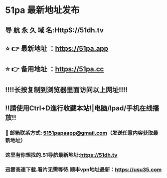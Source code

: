 #  51pa 最新地址发布 
##  导 航 永 久 域 名:HttpS://51dh.tv
## ⭐️ 👉 最新地址 ：https://51pa.app 
## ⭐️ 👉 备用地址 ：https://51pa.cc
## ‼️‼️长按复制到浏览器里面访问以上网址‼️‼️
## ‼️請使用Ctrl+D進行收藏本站!|电脑/Ipad/手机在线播放‼️
### 📧 邮箱联系方式: 5151papaapp@gmail.com（发送任意内容获取最新地址）
### 这里有你想找的.51导航最新地址:https://51dh.tv
### 迅雷高速下载.看片无需等待.顺丰vpn地址最新：https://usu35.com
